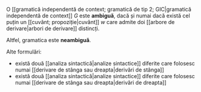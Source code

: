 O [[gramatică independentă de context; gramatică de tip 2; GIC|gramatică independentă de context]] $G$ este **ambiguă**, dacă și numai dacă există cel puțin un [[cuvânt; propoziție|cuvânt]] $w$ care admite doi [[arbore de derivare|arbori de derivare]] distincți.

Altfel, gramatica este **neambiguă**.

Alte formulări:
- există două [[analiza sintactică|analize sintactice]] diferite care folosesc numai [[derivare de stânga sau dreapta|derivări de stânga]]
- există două [[analiza sintactică|analize sintactice]] diferite care folosesc numai [[derivare de stânga sau dreapta|derivări de dreapta]]